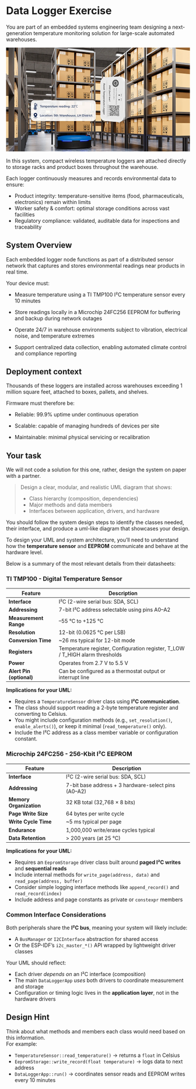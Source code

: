 # Data Logger Exercise

You are part of an embedded systems engineering team designing a next-generation temperature monitoring solution for large-scale automated warehouses.

![temp logger](images/temp_logger.webp)

In this system, compact wireless temperature loggers are attached directly to storage racks and product boxes throughout the warehouse.

Each logger continuously measures and records environmental data to ensure:

- Product integrity: temperature-sensitive items (food, pharmaceuticals, electronics) remain within limits
- Worker safety & comfort: optimal storage conditions across vast facilities
- Regulatory compliance: validated, auditable data for inspections and traceability

## System Overview

Each embedded logger node functions as part of a distributed sensor network that captures and stores environmental readings near products in real time.

Your device must:

- Measure temperature using a TI TMP100 I²C temperature sensor every 10 minutes

- Store readings locally in a Microchip 24FC256 EEPROM for buffering and backup during network outages

- Operate 24/7 in warehouse environments subject to vibration, electrical noise, and temperature extremes

- Support centralized data collection, enabling automated climate control and compliance reporting

## Deployment context

Thousands of these loggers are installed across warehouses exceeding 1 million square feet, attached to boxes, pallets, and shelves.

Firmware must therefore be:

- Reliable: 99.9% uptime under continuous operation

- Scalable: capable of managing hundreds of devices per site

- Maintainable: minimal physical servicing or recalibration

## Your task

We will not code a solution for this one, rather, design the system on paper with a partner.

> Design a clear, modular, and realistic UML diagram that shows:
>- Class hierarchy (composition, dependencies)  
>- Major methods and data members  
>- Interfaces between application, drivers, and hardware



You should follow the system design steps to identify the classes needed, their interface, and produce a uml-like diagram that showcases your design.


To design your UML and system architecture, you’ll need to understand how the **temperature sensor** and **EEPROM** communicate and behave at the hardware level.  

Below is a summary of the most relevant details from their datasheets:


### TI TMP100 - Digital Temperature Sensor

| Feature | Description |
|----------|--------------|
| **Interface** | I²C (2-wire serial bus: SDA, SCL) |
| **Addressing** | 7-bit I²C address selectable using pins A0–A2 |
| **Measurement Range** | –55 °C to +125 °C |
| **Resolution** | 12-bit (0.0625 °C per LSB) |
| **Conversion Time** | ~26 ms typical for 12-bit mode |
| **Registers** | Temperature register, Configuration register, T_LOW / T_HIGH alarm thresholds |
| **Power** | Operates from 2.7 V to 5.5 V |
| **Alert Pin (optional)** | Can be configured as a thermostat output or interrupt line |

**Implications for your UML:**
- Requires a `TemperatureSensor` driver class using **I²C communication**.  
- The class should support reading a 2-byte temperature register and converting to Celsius.  
- You might include configuration methods (e.g., `set_resolution()`, `enable_alerts()`), or keep it minimal (`read_temperature()` only).  
- Include the I²C address as a class member variable or configuration constant.


### Microchip 24FC256 - 256-Kbit I²C EEPROM

| Feature | Description |
|----------|--------------|
| **Interface** | I²C (2-wire serial bus: SDA, SCL) |
| **Addressing** | 7-bit base address + 3 hardware-select pins (A0–A2) |
| **Memory Organization** | 32 KB total (32,768 × 8 bits) |
| **Page Write Size** | 64 bytes per write cycle |
| **Write Cycle Time** | ~5 ms typical per page |
| **Endurance** | 1,000,000 write/erase cycles typical |
| **Data Retention** | > 200 years (at 25 °C) |

**Implications for your UML:**
- Requires an `EepromStorage` driver class built around **paged I²C writes** and **sequential reads** 
- Include internal methods for `write_page(address, data)` and `read_page(address, buffer)`
- Consider simple logging interface methods like `append_record()` and `read_record(index)`
- Include address and page constants as private or `constexpr` members



### Common Interface Considerations

Both peripherals share the **I²C bus**, meaning your system will likely include:
- A `BusManager` or `I2CInterface` abstraction for shared access  
- Or the ESP-IDF’s `i2c_master_*()` API wrapped by lightweight driver classes  

Your UML should reflect:
- Each driver *depends on* an I²C interface (composition)  
- The main `DataLoggerApp` *uses* both drivers to coordinate measurement and storage  
- Configuration or timing logic lives in the **application layer**, not in the hardware drivers


## Design Hint
Think about what methods and members each class would need based on this information.  
For example:  
- `TemperatureSensor::read_temperature()` → returns a `float` in Celsius  
- `EepromStorage::write_record(float temperature)` → logs data to next address  
- `DataLoggerApp::run()` → coordinates sensor reads and EEPROM writes every 10 minutes  
